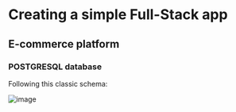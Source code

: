 # Creating a simple Full-Stack app

## E-commerce platform

### POSTGRESQL database 

Following this classic schema:

![image](https://user-images.githubusercontent.com/32515747/182364010-77daeb3c-19c9-4b48-a956-c81d5e3ec28d.png)


